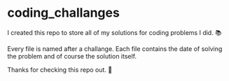 # coding_challanges
I created this repo to store all of my solutions for coding problems I did. 📚

Every file is named after a challange. Each file contains the date of solving the problem and of course the solution itself.

Thanks for checking this repo out. 🙂
